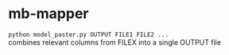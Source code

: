 # mb-mapper

`python model_paster.py OUTPUT FILE1 FILE2 ...`  
combines relevant columns from FILEX into a single OUTPUT file